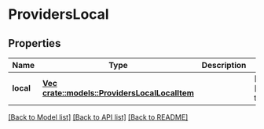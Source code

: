 # ProvidersLocal

## Properties
Name | Type | Description | Notes
------------ | ------------- | ------------- | -------------
**local** | [**Vec <crate::models::ProvidersLocalLocalItem>**](ProvidersLocalLocalItem.md) |  | [optional] [default to null]

[[Back to Model list]](../README.md#documentation-for-models) [[Back to API list]](../README.md#documentation-for-api-endpoints) [[Back to README]](../README.md)


